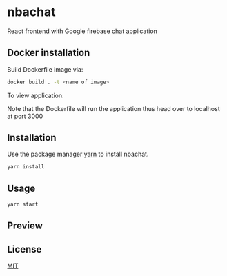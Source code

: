 # nbachat
React frontend with Google firebase chat application

## Docker installation 

Build Dockerfile image via:

```bash
docker build . -t <name of image>
```

To view application:

Note that the Dockerfile will run the application thus head over to localhost at port 3000

## Installation

Use the package manager [yarn](https://classic.yarnpkg.com/en/docs/install#windows-stable) to install nbachat.

```bash
yarn install
```

## Usage

```JavaScript
yarn start
```

## Preview





## License
[MIT](https://choosealicense.com/licenses/mit/)

